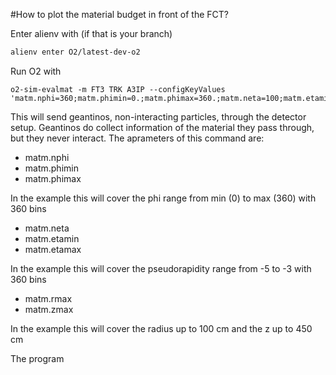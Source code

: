 #How to plot the material budget in front of the FCT?

Enter alienv with (if that is your branch)
```sh
alienv enter O2/latest-dev-o2
```
Run O2 with
```
o2-sim-evalmat -m FT3 TRK A3IP --configKeyValues 'matm.nphi=360;matm.phimin=0.;matm.phimax=360.;matm.neta=100;matm.etamin=-5.;matm.etamax=-3;matm.rmax=100.;matm.zmax=450'
```

This will send geantinos, non-interacting particles, through the detector setup. Geantinos do collect information of the material they pass through, but they never interact.
The aprameters of this command are:

- matm.nphi
- matm.phimin
- matm.phimax

In the example this will cover the phi range from min (0) to max (360) with 360 bins

- matm.neta
- matm.etamin
- matm.etamax

In the example this will cover the pseudorapidity range from -5 to -3 with 360 bins

- matm.rmax
- matm.zmax

In the example this will cover the radius up to 100 cm and the z up to 450 cm

The program 
